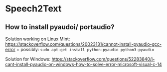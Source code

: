 # Speech2Text

## How to install pyaudoi/ portaudio?
Solution working on Linux Mint:
https://stackoverflow.com/questions/20023131/cannot-install-pyaudio-gcc-error
\+ possibly: `sudo apt-get install python-pyaudio python3-pyaudio `

Solution for Windows:
https://stackoverflow.com/questions/52283840/i-cant-install-pyaudio-on-windows-how-to-solve-error-microsoft-visual-c-14
